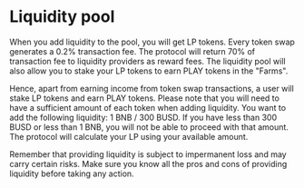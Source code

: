 # Liquidity pool

When you add liquidity to the pool, you will get LP tokens. Every token swap generates a 0.2% transaction fee. The protocol will return 70% of transaction fee to liquidity providers as reward fees. The liquidity pool will also allow you to stake your LP tokens to earn PLAY tokens in the "Farms".

Hence, apart from earning income from token swap transactions, a user will stake LP tokens and earn PLAY tokens.
Please note that you will need to have a sufficient amount of each token when adding liquidity. You want to add the following liquidity: 1 BNB / 300 BUSD. If you have less than 300 BUSD or less than 1 BNB, you will not be able to proceed with that amount. The protocol will calculate your LP using your available amount.

Remember that providing liquidity is subject to impermanent loss and may carry certain risks. Make sure you know all the pros and cons of providing liquidity before taking any action.
